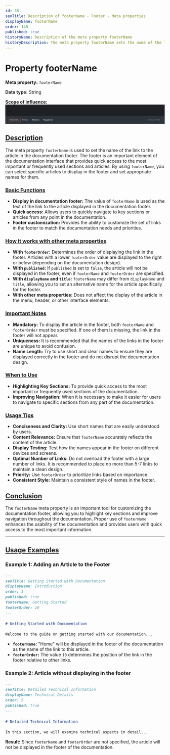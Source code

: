 ```yaml
---
id: 38
seoTitle: Description of footerName - Footer - Meta properties
displayName: footerName
order: 140
published: true
historyName: Description of the meta property footerName
historyDescription: The meta property footerName sets the name of the link to the article displayed in the footer of the documentation for quick access to important sections.
---
```


# Property footerName

**Meta property:** `footerName`

**Data type:** String

**Scope of influence:**
![Property influence](https://raw.githubusercontent.com/SolarSpaceTech/product-documentation-help/refs/heads/main/ru/images/footer-name.png)


## [Description](description)

The meta property `footerName` is used to set the name of the link to the article in the documentation footer. The footer is an important element
of the documentation interface that provides quick access to the most important or frequently used sections and articles.
By using `footerName`, you can select specific articles to display in the footer and set appropriate names for them.


### [Basic Functions](basic-functions)

- **Display in documentation footer:** The value of `footerName` is used as the text of the link to the article displayed in the documentation footer.
- **Quick access:** Allows users to quickly navigate to key sections or articles from any point in the documentation.
- **Footer customization:** Provides the ability to customize the set of links in the footer to match the documentation needs and priorities.


### [How it works with other meta properties](with-other-properties)

- **With `footerOrder`:** Determines the order of displaying the link in the footer. Articles with a lower `footerOrder` value are displayed to the right
  or below (depending on the documentation design).
- **With `published`:** If `published` is set to `false`, the article will not be displayed in the footer, even if `footerName` and `footerOrder` are specified.
- **With `displayName` and `title`:** `footerName` may differ from `displayName` and `title`, allowing you to set an alternative name for the article specifically for the footer.
- **With other meta properties:** Does not affect the display of the article in the menu, header, or other interface elements.


### [Important Notes](notes)

- **Mandatory:** To display the article in the footer, both `footerName` and `footerOrder` must be specified. If one of them is missing, the link in the footer will not appear.
- **Uniqueness:** It is recommended that the names of the links in the footer are unique to avoid confusion.
- **Name Length:** Try to use short and clear names to ensure they are displayed correctly in the footer and do not disrupt the documentation design.


### [When to Use](when-to-use)

- **Highlighting Key Sections:** To provide quick access to the most important or frequently used sections of the documentation.
- **Improving Navigation:** When it is necessary to make it easier for users to navigate to specific sections from any part of the documentation.


### [Usage Tips](advice)

- **Conciseness and Clarity:** Use short names that are easily understood by users.
- **Content Relevance:** Ensure that `footerName` accurately reflects the content of the article.
- **Display Testing:** Test how the names appear in the footer on different devices and screens.
- **Optimal Number of Links:** Do not overload the footer with a large number of links. It is recommended to place no more than 5-7 links to maintain a clean design.
- **Priority:** Use `footerOrder` to prioritize links based on importance.
- **Consistent Style:** Maintain a consistent style of names in the footer.


## [Conclusion](conclusion)

The `footerName` meta property is an important tool for customizing the documentation footer, allowing you to highlight key sections and improve navigation throughout the documentation. Proper use of `footerName` enhances the usability of the documentation and provides users with quick access to the most important information.

---

## [Usage Examples](examples)

### Example 1: Adding an Article to the Footer

```md
---
seoTitle: Getting Started with Documentation
displayName: Introduction
order: 1
published: true
footerName: Getting Started
footerOrder: 10
---

# Getting Started with Documentation

Welcome to the guide on getting started with our documentation...
```

- **`footerName`:** "Home" will be displayed in the footer of the documentation as the name of the link to this article.
- **`footerOrder`:** The value `10` determines the position of the link in the footer relative to other links.


### Example 2: Article without displaying in the footer

```md
---
seoTitle: Detailed Technical Information
displayName: Technical Details
order: 5
published: true
---

# Detailed Technical Information

In this section, we will examine technical aspects in detail...
```

**Result:** Since `footerName` and `footerOrder` are not specified, the article will not be displayed in the footer of the documentation.
